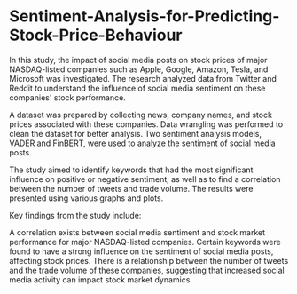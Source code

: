 # Sentiment-Analysis-for-Predicting-Stock-Price-Behaviour
In this study, the impact of social media posts on stock prices of major NASDAQ-listed companies such as Apple, Google, Amazon, Tesla, and Microsoft was investigated. The research analyzed data from Twitter and Reddit to understand the influence of social media sentiment on these companies' stock performance.

A dataset was prepared by collecting news, company names, and stock prices associated with these companies. Data wrangling was performed to clean the dataset for better analysis. Two sentiment analysis models, VADER and FinBERT, were used to analyze the sentiment of social media posts.

The study aimed to identify keywords that had the most significant influence on positive or negative sentiment, as well as to find a correlation between the number of tweets and trade volume. The results were presented using various graphs and plots.

Key findings from the study include:

A correlation exists between social media sentiment and stock market performance for major NASDAQ-listed companies.
Certain keywords were found to have a strong influence on the sentiment of social media posts, affecting stock prices.
There is a relationship between the number of tweets and the trade volume of these companies, suggesting that increased social media activity can impact stock market dynamics.
